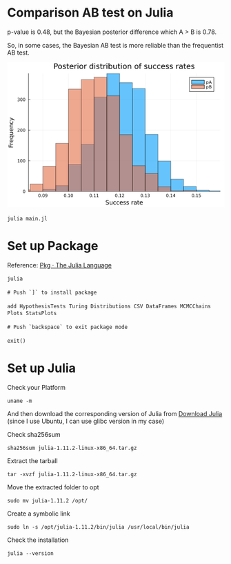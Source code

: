 # Comparison AB test on Julia

p-value is 0.48, but the Bayesian posterior difference which A > B is 0.78.

So, in some cases, the Bayesian AB test is more reliable than the frequentist AB test.

![Comparison based on Bayesian AB test](./results/posterior_diff.png)

```
julia main.jl
```

# Set up Package

Reference: [Pkg · The Julia Language](https://docs.julialang.org/en/v1/stdlib/Pkg/)

```
julia

# Push `]` to install package

add HypothesisTests Turing Distributions CSV DataFrames MCMCChains Plots StatsPlots

# Push `backspace` to exit package mode

exit()
```

# Set up Julia

Check your Platform

```
uname -m
```

And then download the corresponding version of Julia from [Download Julia](https://julialang.org/downloads/) (since I use Ubuntu, I can use glibc version in my case)

Check sha256sum
```
sha256sum julia-1.11.2-linux-x86_64.tar.gz
```

Extract the tarball
```
tar -xvzf julia-1.11.2-linux-x86_64.tar.gz
```

Move the extracted folder to opt
```
sudo mv julia-1.11.2 /opt/
```

Create a symbolic link
```
sudo ln -s /opt/julia-1.11.2/bin/julia /usr/local/bin/julia
```

Check the installation
```
julia --version
```
